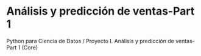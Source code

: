 # Análisis y predicción de ventas-Part 1 
Python para Ciencia de Datos / Proyecto I. Análisis y predicción de ventas-Part 1 (Core)
